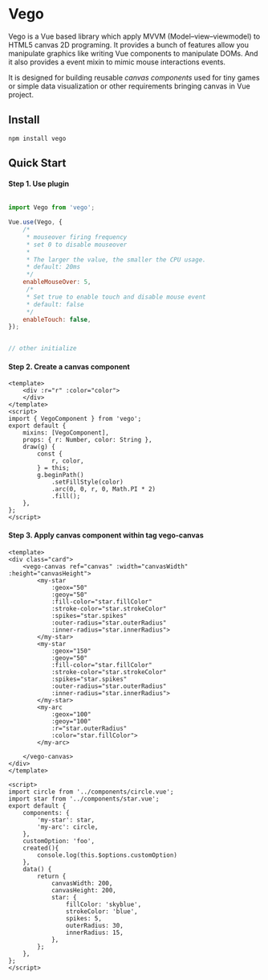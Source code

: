 # Vego

Vego is a Vue based library which apply MVVM (Model–view–viewmodel) to HTML5 canvas 2D programing. It provides a bunch of features allow you manipulate graphics like writing Vue components to manipulate DOMs. And it also provides a event mixin to mimic mouse interactions events.

It is designed for building reusable *canvas components* used for tiny games or simple data visualization or other requirements bringing canvas in Vue project.



## Install

```
npm install vego
```



## Quick Start

#### Step 1. Use plugin

```javascript

import Vego from 'vego';

Vue.use(Vego, {
    /*
     * mouseover firing frequency
     * set 0 to disable mouseover
     *
     * The larger the value, the smaller the CPU usage.
     * default: 20ms
     */
    enableMouseOver: 5,
     /*
     * Set true to enable touch and disable mouse event
     * default: false
     */
    enableTouch: false,
});


// other initialize
```

#### Step 2. Create a canvas component

```vue
<template>
    <div :r="r" :color="color">
    </div>
</template>
<script>
import { VegoComponent } from 'vego';
export default {
    mixins: [VegoComponent],
    props: { r: Number, color: String },
    draw(g) {
        const {
            r, color,
        } = this;
        g.beginPath()
            .setFillStyle(color)
            .arc(0, 0, r, 0, Math.PI * 2)
            .fill();
    },
};
</script>
```

#### Step 3. Apply canvas component within tag vego-canvas

```vue
<template>
<div class="card">
    <vego-canvas ref="canvas" :width="canvasWidth" :height="canvasHeight">
        <my-star
            :geox="50"
            :geoy="50"
            :fill-color="star.fillColor"
            :stroke-color="star.strokeColor"
            :spikes="star.spikes"
            :outer-radius="star.outerRadius"
            :inner-radius="star.innerRadius">
        </my-star>
        <my-star
            :geox="150"
            :geoy="50"
            :fill-color="star.fillColor"
            :stroke-color="star.strokeColor"
            :spikes="star.spikes"
            :outer-radius="star.outerRadius"
            :inner-radius="star.innerRadius">
        </my-star>
        <my-arc
            :geox="100"
            :geoy="100"
            :r="star.outerRadius"
            :color="star.fillColor">
        </my-arc>

    </vego-canvas>
</div>
</template>

<script>
import circle from '../components/circle.vue';
import star from '../components/star.vue';
export default {
    components: {
        'my-star': star,
        'my-arc': circle,
    },
    customOption: 'foo',
    created(){
        console.log(this.$options.customOption)
    },
    data() {
        return {
            canvasWidth: 200,
            canvasHeight: 200,
            star: {
                fillColor: 'skyblue',
                strokeColor: 'blue',
                spikes: 5,
                outerRadius: 30,
                innerRadius: 15,
            },
        };
    },
};
</script>


```
